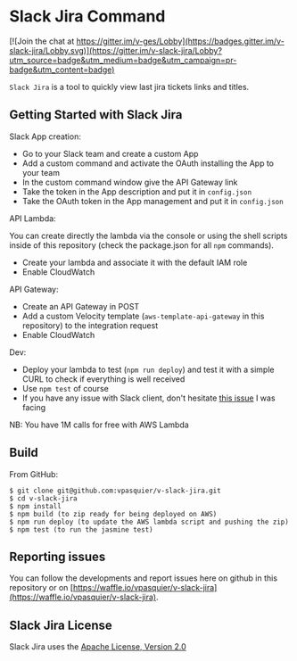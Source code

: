 # Slack Jira Command

[![Join the chat at https://gitter.im/v-ges/Lobby](https://badges.gitter.im/v-slack-jira/Lobby.svg)](https://gitter.im/v-slack-jira/Lobby?utm_source=badge&utm_medium=badge&utm_campaign=pr-badge&utm_content=badge)

`Slack Jira` is a tool to quickly view last jira tickets links and titles.

## Getting Started with Slack Jira

Slack App creation:

- Go to your Slack team and create a custom App
- Add a custom command and activate the OAuth installing the App to your team
- In the custom command window give the API Gateway link
- Take the token in the App description and put it in `config.json`
- Take the OAuth token in the App management and put it in `config.json`

API Lambda:

You can create directly the lambda via the console or using the shell scripts inside of this repository (check the package.json for all `npm` commands).

- Create your lambda and associate it with the default IAM role
- Enable CloudWatch

API Gateway:

- Create an API Gateway in POST
- Add a custom Velocity template (`aws-template-api-gateway` in this repository) to the integration request
- Enable CloudWatch

Dev:

- Deploy your lambda to test (`npm run deploy`) and test it with a simple CURL to check if everything is well received
- Use `npm test` of course
- If you have any issue with Slack client, don't hesitate [this issue](https://stackoverflow.com/questions/45739710/custom-slack-command-with-aws-api-gateway-500-service-error) I was facing

NB: You have 1M calls for free with AWS Lambda

## Build

From GitHub:

```
$ git clone git@github.com:vpasquier/v-slack-jira.git
$ cd v-slack-jira
$ npm install
$ npm build (to zip ready for being deployed on AWS)
$ npm run deploy (to update the AWS lambda script and pushing the zip)
$ npm test (to run the jasmine test)
```

## Reporting issues

You can follow the developments and report issues here on github in this repository or on [https://waffle.io/vpasquier/v-slack-jira](https://waffle.io/vpasquier/v-slack-jira).

## Slack Jira License

Slack Jira  uses the [Apache License, Version 2.0](https://www.apache.org/licenses/LICENSE-2.0.html)
